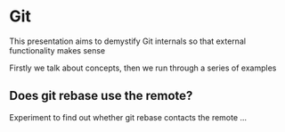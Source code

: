 # Git

This presentation aims to demystify Git internals so that external functionality makes sense

Firstly we talk about concepts, then we run through a series of examples

## Does git rebase use the remote?

Experiment to find out whether git rebase contacts the remote ...
